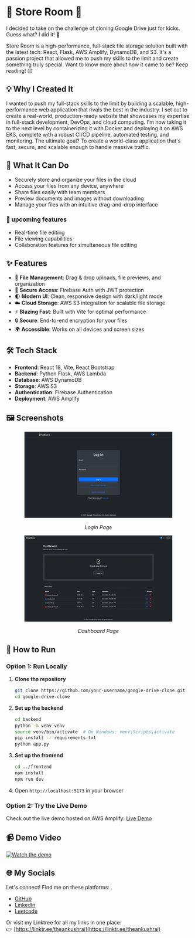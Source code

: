 # 🎉 Store Room 🚀

I decided to take on the challenge of cloning Google Drive just for kicks. Guess what? I did it! 🎉

Store Room is a high-performance, full-stack file storage solution built with the latest tech: React, Flask, AWS Amplify, DynamoDB, and S3. It's a passion project that allowed me to push my skills to the limit and create something truly special. Want to know more about how it came to be? Keep reading! 😊

## 💡 Why I Created It

I wanted to push my full-stack skills to the limit by building a scalable, high-performance web application that rivals the best in the industry. I set out to create a real-world, production-ready website that showcases my expertise in full-stack development, DevOps, and cloud computing. I'm now taking it to the next level by containerizing it with Docker and deploying it on AWS EKS, complete with a robust CI/CD pipeline, automated testing, and monitoring. The ultimate goal? To create a world-class application that's fast, secure, and scalable enough to handle massive traffic.

## 🎯 What It Can Do

- Securely store and organize your files in the cloud
- Access your files from any device, anywhere
- Share files easily with team members
- Preview documents and images without downloading
- Manage your files with an intuitive drag-and-drop interface

### 🚀 upcoming features

- Real-time file editing
- File viewing capabilities
- Collaboration features for simultaneous file editing

## ✨ Features

- 📂 **File Management**: Drag & drop uploads, file previews, and organization
- 🔐 **Secure Access**: Firebase Auth with JWT protection
- 🌓 **Modern UI**: Clean, responsive design with dark/light mode
- ☁️ **Cloud Storage**: AWS S3 integration for scalable file storage
- ⚡ **Blazing Fast**: Built with Vite for optimal performance
- 🔒 **Secure**: End-to-end encryption for your files
- 🌍 **Accessible**: Works on all devices and screen sizes

## 🛠 Tech Stack

- **Frontend**: React 18, Vite, React Bootstrap
- **Backend**: Python Flask, AWS Lambda
- **Database**: AWS DynamoDB
- **Storage**: AWS S3
- **Authentication**: Firebase Authentication
- **Deployment**: AWS Amplify

## 🖼 Screenshots

<div align="center">
  <img src="Documentation\screenshots\loginpage.jpeg" width="80%" alt="Login Preview" />
  <p><em>Login Page</em></p>
  
  <img src="Documentation\screenshots\dashboardpage.jpeg" width="80%" alt="Dashboard Preview" />
  <p><em>Dashboard Page</em></p>
</div>

## 🚀 How to Run

### Option 1: Run Locally

1. **Clone the repository**

   ```bash
   git clone https://github.com/your-username/google-drive-clone.git
   cd google-drive-clone
   ```

2. **Set up the backend**

   ```bash
   cd backend
   python -m venv venv
   source venv/bin/activate  # On Windows: venv\Scripts\activate
   pip install -r requirements.txt
   python app.py
   ```

3. **Set up the frontend**

   ```bash
   cd ../frontend
   npm install
   npm run dev
   ```

4. Open `http://localhost:5173` in your browser

### Option 2: Try the Live Demo

Check out the live demo hosted on AWS Amplify: [Live Demo](https://main.d30lhusme6ohqv.amplifyapp.com/)

## 📹 Demo Video 

[![Watch the demo](https://img.youtube.com/vi/buw-2PEJWqA/0.jpg)](https://www.youtube.com/watch?v=buw-2PEJWqA)

## 🌐 My Socials

Let's connect! Find me on these platforms:

- [GitHub](https://github.com/theankushrai)
- [LinkedIn](https://www.linkedin.com/in/theankushrai/)
- [Leetcode](https://leetcode.com/u/iamankushrai/)

Or visit my Linktree for all my links in one place:  
👉 [https://linktr.ee/theankushrai](https://linktr.ee/theankushrai)
